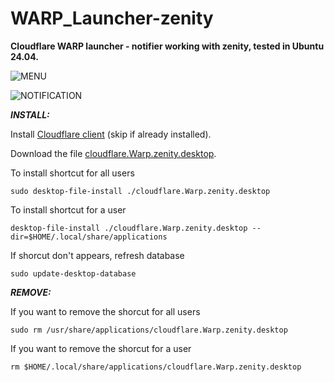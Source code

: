# WARP_Launcher-zenity

**Cloudflare WARP launcher - notifier working with zenity, tested in Ubuntu 24.04.**

![MENU](https://github.com/Vivaracho/WARP_Launcher-zenity/blob/169d349546bd0d5fb2b8032108da60262abe0aeb/warp-menu.png)

![NOTIFICATION](https://github.com/Vivaracho/WARP_Launcher-zenity/blob/169d349546bd0d5fb2b8032108da60262abe0aeb/warp-noti.png)


***INSTALL:***


Install [Cloudflare client](https://one.one.one.one/) (skip if already installed).


Download the file [cloudflare.Warp.zenity.desktop](https://github.com/Vivaracho/WARP_Launcher-zenity/raw/main/cloudflare.Warp.zenity.desktop).


To install shortcut for all users

```
sudo desktop-file-install ./cloudflare.Warp.zenity.desktop
```


To install shortcut for a user

```
desktop-file-install ./cloudflare.Warp.zenity.desktop --dir=$HOME/.local/share/applications
```


If shorcut don't appears, refresh database

```
sudo update-desktop-database
```



***REMOVE:***


If you want to remove the shorcut for all users

```
sudo rm /usr/share/applications/cloudflare.Warp.zenity.desktop
```

If you want to remove the shorcut for a user

```
rm $HOME/.local/share/applications/cloudflare.Warp.zenity.desktop
```

